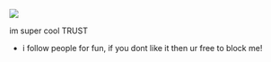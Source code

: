 ![](https://media1.tenor.com/m/nCCTEfgGDF4AAAAC/satosugu-gojo-satoru.gif)

im super cool TRUST
+ i follow people for fun, if you dont like it then ur free to block me!
